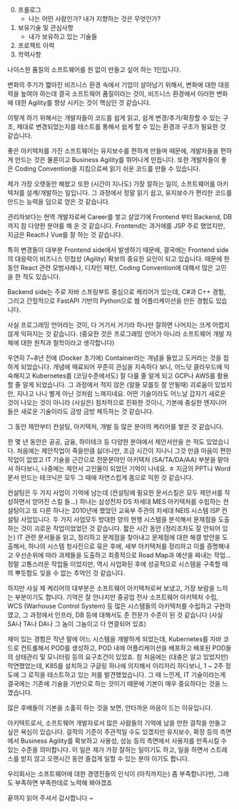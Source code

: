 0. 프롤로그
   - 나는 어떤 사람인가?  내가 지향하는 것은 무엇인가?    
1. 보유기술 및 관심사항
   - 내가 보유하고 있는 기술들
2. 프로젝트 이력  
3. 학력사항  

나이스한 품질의 소프트웨어를 원 없이 만들고 싶어 하는 1인입니다.

변화의 주기가 짧아진 비즈니스 환경 속에서 기업이 살아남기 위해서, 변화에 대한 대응력을 높여야 하는데 결국 소프트웨어 품질이라는 것이, 비즈니스 환경에서 이러한 변화에 대한 Agility를 향상 시키는 것이 핵심인 것 같습니다.

이렇게 하기 위해서는 개발자들이 코드를 쉽게 읽고, 쉽게 변경/추가/확장할 수 있는 구조, 제대로 변경되었는지를 테스트를 통해서 쉽게 할 수 있는 환경과 구조가 필요한 것 같습니다.

좋은 아키텍처를 가진 소프트웨어는 유지보수를 편하게 만들며 때문에, 개발자들을 편하게 만드는 것은 물론이고 Business Agility를 뛰어나게 만듭니다. 또한 개발자들이 좋은 Coding Convention을 지킴으로써 읽기 쉬운 코드를 만들 수 있습니다.

제가 가장 오랫동안 해왔고 또한 (시간이 지나도) 가장 잘하는 일이, 소프트웨어를 아키텍처를 설계/개발하는 일입니다. 그 과정에서 정말 읽기 쉽고, 유지보수가 편리한 코드를 만드는 능력을 덤으로 얻은 것 같습니다.

관리자보다는 현역 개발자로써 Career를 쌓고 살았기에 Frontend 부터 Backend, DB까지 참 다양한 분야를 해 온 것 같습니다. Frontend는 과거에를 JSP 주로 했었지만, 지금은 React나 Vue를 잘 하는 것 같습니다.

특히 변경들이 대부분 Frontend side에서 발생하기 때문에, 결국에는 Frontend side의 대응력이 비즈니스 민첩성 (Agility) 확보의 중요한 요인이 되고 있습니다. 때문에 한동안 React 관련 모범사례나, 디자인 패턴, Coding Convention에 대해서 많은 고민을 한 적도 있습니다.

Backend side는 주로 자바 스프링부트 중심으로 케리어가 있는데, C#과 C++ 경험, 그리고 간헐적으로 FastAPI 기반의 Python으로 웹 어플리케이션을 만든 경험도 있습니다.

사실 프로그래밍 언어라는 것이, 다 거기서 거기라 하나만 잘하면 나머지는 크게 어렵지 않게 익혀지는 것 같습니다. (중요한 것은 프로그래밍 언어가 아니라 소프트웨어 개발 자체에 대한 원칙과 철학이라고 생각합니다)

우연히 7~8년 전에 (Docker 초기에) Container라는 개념을 들었고 도커라는 것을 접하게 되었습니다. 개념에 매료되어 꾸준히 관심을 지속하다 보니, 어느덧 클라우드에 익숙해지고 Kubernetes를 (코딩수준에서도) 잘 다룰 줄 알게 되고 GCP나 AWS를 활용할 줄 알게 되었습니다. 그 과정에서 적지 않은 (알들 모를듯 잘 안될때) 괴로움이 있었지만, 지나고 나니 별게 아닌 것처럼 느껴지네요. 어떤 기술이라도 어느날 갑자기 새로운 것이 나오는 것이 아니라 (사실은) 점차적으로 진화한 것이니, 기본에 충실한 엔지니어들은 새로운 기술이라도 금방 금방 체득하는 것 같습니다.

그 동안 제안부터 컨설팅, 아키텍처, 개발 등 많은 분야의 케리어를 쌓은 것 같습니다.

한 몇 년 동안은 공공, 금융, 하이테크 등 다양한 분야에서 제안서만을 쓴 적도 있었습니다. 처음에는 제안작업이 죽을만큼 싫더니만, 조금 시간이 지나니 그것 만큼 마음이 편한 작업이 없었고 IT 기술을 근간으로 전문분야인 아키텍처 (SA/TA/DA/AA) 부분을 맡아서 하다보니, 나중에는 제안서 고인물이 되었던 기억이 나네요. ㅎ 지금의 PPT나 Word 문서 만드는 테크닉은 모두 그 때에 자연스럽게 몸으로 익힌 것 같습니다.

컨설팅은 두 가지 사업이 기억에 남는데 (컨설팅에 필요한 문서스킬은 모두 제안서를 작성하면서 얻어진 스킬 들…) 하나는 삼성전자 DS 차세대 MES 아키텍처를 수립하는 컨설팅이고 또 다른 하나는 2010년에 했었던 교육부 주관의 차세대 NEIS 시스템 ISP 컨설팅 사업입니다. 두 가지 사업모두 방대한 양의 현행 시스템을 분석해서 문제점을 도출하는 것이 괴로운 작업이었었던 것 같습니다. 짧은 시간 동안 (정리조차도 잘 안되어 있는) IT 관련 문서들을 읽고, 정리하고 문제점을 찾아내고 문제점에 대한 해결 방안을 도출해서, 하나의 시스템 청사진으로 묶은 후에, 세부 아키텍처를 정리하고 이를 증명해내고 우선순위에 따라 과제들을 도출하고 최종적으로 Road Map과 예산을 짜내는 작업… 정말 고통스러운 작업들 이었지만, 역시 사업화된 후에 성공적으로 시스템을 구축할 때의 뿌듯함도 잊을 수 없는 추억인 것 같습니다.

하지만 사실 제 케리어의 대부분은 소프트웨어 아키텍처로써 보냈고, 가장 보람을 느끼는 부분이기도 합니다. 기억은 잘 안나지만 중공업 전사 소프트웨어 아키텍처 수립, WCS (Warhouse Control System) 등 많은 시스템들의 아키텍처를 수립하고 구현하였고, 그 과정에서 인프라, DB 등에 대해서도 준 전문가 수준이 된 것 같습니다 (사실 SA나 TA나 DA나 그 놈이 그놈이고 다 연결되어 있죠)

재미 있는 경험은 작년 말에 어느 시스템을 개발하게 되었는데, Kubernetes를 자바 코드로 컨트롤해서 POD를 생성하고, POD 내에 어플리케이션을 배포하고 배포된 POD들의 상태관리 및 모니터링 등의 요구조건이 있었죠. 참 처음에는 (대충은 알고 있었지만) 막연했었는데, K8S를 설치하고 구글링 하나에 의지해서 이리저리 하다보니, 1 ~ 2주 정도에 그 로직을 테스트하고 있는 저를 발견했었습니다. 그 때 느낀게, IT 기술이라는게 결국에는 기존에 기술을 기반으로 하는 것이기 때문에 기본이 매우 중요하다는 것을 느꼈습니다.

많은 후배들이 기본을 소홀히 하는 것을 보면, 안타까운 마음이 드는 이유입니다.

아키텍트로서, 소프트웨어 개발자로서 많은 사람들의 기억에 남을 만한 걸작을 만들고 싶은 욕심이 있습니다. 걸작의 기준이 주관적일 수도 있겠지만
유지보수, 확장 등의 측면에서 Business Agility를 확보하고 사용성, 성능 등의 측면에서 사용자를 만족시킬 수 있는 수준을 의미합니다. 이 일은 제가 가장 잘하는 일이기도 하고, 일을 하면서 스트레스를 받지 않고 오랜시간 동안 즐겁게 일할 수 있는 분야 이기도 합니다.

우리회사는 소프트웨어에 대한 경영진들의 인식이 (아직까지는) 좀 부족합니다만, 그래도 부족하면 부족한데로 노력해 봐야겠죠

끝까지 읽어 주셔서 감사합니다 ~
